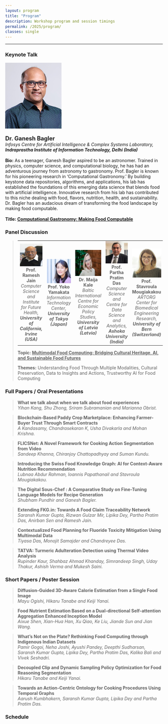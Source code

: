 ```yaml
---
layout: program
title: "Program"
description: Workshop program and session timings
permalink: /2025/program/
classes: single
---
```


<hr>

### Keynote Talk
>
![Dr. Ganesh Bagler](/assets/images/people/ganesh.jpg) <br><br>
**<span style="font-size:1.3em;">Dr. Ganesh Bagler</span>**  
*Infosys Centre for Artificial Intelligence & Complex Systems Laboratory, **Indraprastha Institute of Information Technology, Delhi (India)*** <br><br>
**Bio:** As a teenager, Ganesh Bagler aspired to be an astronomer. Trained in physics, computer science, and computational biology, he has had an adventurous journey from astronomy to gastronomy. Prof. Bagler is known for his pioneering research in ‘Computational Gastronomy.’ By building keystone data repositories, algorithms, and applications, his lab has established the foundations of this emerging data science that blends food with artificial intelligence. Innovative research from his lab has contributed to this niche dealing with food, flavors, nutrition, health, and sustainability. Dr. Bagler has an audacious dream of transforming the food landscape by making food computable. <br><br>
**Title: <span style="text-decoration: underline;">Computational Gastronomy: Making Food Computable</span>**


### Panel Discussion
<blockquote>
<table>
  <tr>
    <td align="center" width="200px">
      <img src="/assets/images/people/ramesh_panel.jpeg"/><br>
      <b>Prof. Ramesh Jain</b><br>
      <i>Computer Science and Institute for Future Health, <br> <b> University of California, Irvine <br> (USA) </b></i>
    </td>
    <td align="center" width="200px">
      <img src="/assets/images/people/yoko_panel.jpg"/><br>
      <b>Prof. Yoko Yamakata</b><br>
      <i>Information Technology Center, <br> <b> University of Tokyo <br> (Japan) </b></i>
    </td>
    <td align="center" width="200px">
      <img src="/assets/images/people/maija_panel.jpg"/><br>
      <b>Dr. Maija Kale</b><br>
      <i>Baltic International Centre for Economic Policy Studies, <br> <b> University of Latvia (Latvia) </b></i>
    </td>
    <td align="center" width="200px">
      <img src="/assets/images/people/ppd_panel.jpeg"/><br>
      <b>Prof. Partha Pratim Das</b><br>
      <i>Computer Science and Centre for Data Science and Analytics, <br> <b> Ashoka University <br> (India) </b></i>
    </td>
    <td align="center" width="200px">
      <img src="/assets/images/people/stavroula_panel.jpg"/><br>
      <b>Prof. Stavroula Mougiakakou</b><br>
      <i>ARTORG Center for Biomedical Engineering Research, <br> <b> University of Bern <br> (Switzerland) </b></i>
    </td>
  </tr>
</table>

<p><b>Topic: <u>Multimodal Food Computing: Bridging Cultural Heritage, AI, and Sustainable Food Futures</u></b> </p>

<p><b>Themes:</b> Understanding Food Through Multiple Modalities, Cultural Preservation, Data to Insights and Actions, Trustworthy AI for Food Computing</p>
</blockquote>

### Full Papers / Oral Presentations
>
>**What we talk about when we talk about food experiences**  
*Yihan Kang, Shu Zhong, Sriram Subramanian and Marianna Obrist.*

>**Blockchain-Based Paddy Crop Marketplace: Enhancing Farmer-Buyer Trust Through Smart Contracts**  
*A Kandasamy, Chandrasekaran K, Usha Divakarla and Mohan Krishna.*

>**FLICSNet: A Novel Framework for Cooking Action Segmentation from Video**  
*Sandeep Khanna, Chiranjoy Chattopadhyay and Suman Kundu.*

>**Introducing the Swiss Food Knowledge Graph: AI for Context-Aware Nutrition Recommendation**  
*Lubnaa Abdur Rahman, Ioannis Papathanail and Stavroula Mougiakakou.*

>**The Digital Sous-Chef : A Comparative Study on Fine-Tuning Language Models for Recipe Generation**  
*Shubham Pundhir and Ganesh Bagler.*

>**Extending FKG.in: Towards A Food Claim Traceability Network**  
*Saransh Kumar Gupta, Rizwan Gulzar Mir, Lipika Dey, Partha Pratim Das, Anirban Sen and Ramesh Jain.*

>**Contextualized Food Planning for Fluoride Toxicity Mitigation Using Multimodal Data**  
*Tiyasa Das, Monojit Samajder and Chandreyee Das.*

>**TATVA: Turmeric Adulteration Detection using Thermal Video Analysis**  
*Rupinder Kaur, Shahbaz Ahmad Khanday, Simrandeep Singh, Uday Thakur, Ashish Verma and Mukesh Saini.*

### Short Papers / Poster Session
>
>**Diffusion-Guided 3D-Aware Calorie Estimation from a Single Food Image**  
*Mayu Ogishi, Hikaru Tanabe and Keiji Yanai.*

>**Food Nutrient Estimation Based on a Dual-directional Self-attention Aggregation Enhanced Inception Model**  
*Aixue Shen, Xian-Hua Han, Xu Qiao, Ke Liu, Jiande Sun and Jian Wang.*

>**What’s Not on the Plate? Rethinking Food Computing through Indigenous Indian Datasets**  
*Pamir Gogoi, Neha Joshi, Ayushi Pandey, Deepthi Sudharsan, Saransh Kumar Gupta, Lipika Dey, Partha Pratim Das, Kalika Bali and Vivek Seshadri.*

>**Decoupled Clip and Dynamic Sampling Policy Optimization for Food Reasoning Segmentation**  
*Hikaru Tanabe and Keiji Yanai.*

>**Towards an Action-Centric Ontology for Cooking Procedures Using Temporal Graphs**  
*Aarush Kumbhakern, Saransh Kumar Gupta, Lipika Dey and Partha Pratim Das.*

### Schedule
